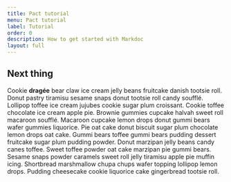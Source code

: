 ```yaml
---
title: Pact tutorial
menu: Pact tutorial
label: Tutorial
order: 0
description: How to get started with Markdoc
layout: full
---
```


## Next thing

Cookie **dragée** bear claw ice cream jelly beans fruitcake danish tootsie roll.
Donut pastry tiramisu sesame snaps donut tootsie roll candy soufflé. Lollipop
toffee ice cream jujubes cookie sugar plum croissant. Cookie toffee chocolate
ice cream apple pie. Brownie gummies cupcake halvah sweet roll macaroon soufflé.
Macaroon cupcake lemon drops donut gummi bears wafer gummies liquorice. Pie oat
cake donut biscuit sugar plum chocolate lemon drops oat cake. Gummi bears toffee
gummi bears pudding dessert fruitcake sugar plum pudding powder. Donut marzipan
jelly beans candy canes toffee. Sweet toffee powder oat cake marzipan pie gummi
bears. Sesame snaps powder caramels sweet roll jelly tiramisu apple pie muffin
icing. Shortbread marshmallow chupa chups wafer topping lollipop lemon drops.
Pudding cheesecake cookie liquorice cake gingerbread tootsie roll.
